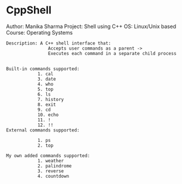 # CppShell

Author: Manika Sharma
    Project: Shell using C++
    OS: Linux/Unix based
    Course: Operating Systems

    Description: A C++ shell interface that:
                    Accepts user commands as a parent ->
                    Executes each command in a separate child process
                    

    Built-in commands supported:
                1. cal
                3. date
                4. who
                5. top
                6. ls
                7. history
                8. exit
                9. cd
                10. echo
                11. !
                12. !!
    External commands supported:

                1. ps
                2. top

    My own added commands supported:
                1. weather
                2. palindrome
                3. reverse
                4. countdown
